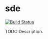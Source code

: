 # sde

[![Build Status](https://travis-ci.org/ocramz/sde.png)](https://travis-ci.org/ocramz/sde)

TODO Description.

